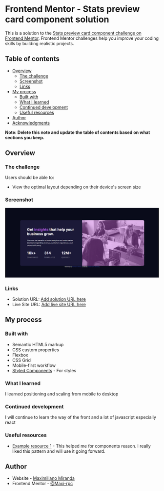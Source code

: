 # Frontend Mentor - Stats preview card component solution

This is a solution to the [Stats preview card component challenge on Frontend Mentor](https://www.frontendmentor.io/challenges/stats-preview-card-component-8JqbgoU62). Frontend Mentor challenges help you improve your coding skills by building realistic projects.

## Table of contents

- [Overview](#overview)
  - [The challenge](#the-challenge)
  - [Screenshot](#screenshot)
  - [Links](#links)
- [My process](#my-process)
  - [Built with](#built-with)
  - [What I learned](#what-i-learned)
  - [Continued development](#continued-development)
  - [Useful resources](#useful-resources)
- [Author](#author)
- [Acknowledgments](#acknowledgments)

**Note: Delete this note and update the table of contents based on what sections you keep.**

## Overview

### The challenge

Users should be able to:

- View the optimal layout depending on their device's screen size

### Screenshot

![](./readme/screenshot.png)

### Links

- Solution URL: [Add solution URL here](https://your-solution-url.com)
- Live Site URL: [Add live site URL here](https://your-live-site-url.com)

## My process

### Built with

- Semantic HTML5 markup
- CSS custom properties
- Flexbox
- CSS Grid
- Mobile-first workflow
- [Styled Components](https://getbootstrap.com/docs/4.6/getting-started/introduction/) - For styles

### What I learned

I learned positioning and scaling from mobile to desktop

### Continued development

I will continue to learn the way of the front and a lot of javascript especially react

### Useful resources

- [Example resource 1](https://hackerthemes.com/bootstrap-cheatsheet/) - This helped me for components reason. I really liked this pattern and will use it going forward.

## Author

- Website - [Maximiliano Miranda](https://www.your-site.com)
- Frontend Mentor - [@Maxi-rpc](https://www.frontendmentor.io/profile/Maxi-rpc)
